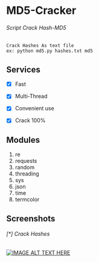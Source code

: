 # MD5-Cracker


###### Script Crack Hash-MD5
```
Crack Hashes As text file
ex: python md5.py hashes.txt md5
```

## Services
- [x] Fast
- [x] Multi-Thread
- [x] Convenient use
- [x] Crack 100%


## Modules
1. re
2. requests
3. random
4. threading
5. sys
6. json
7. time
8. termcolor

## Screenshots
###### [*] Crack Hashes
[![IMAGE ALT TEXT HERE](https://raw.githubusercontent.com/Mkali07/MD5-Cracker/master/md5.jpg)](https://www.aparat.com/v/91EsG)
